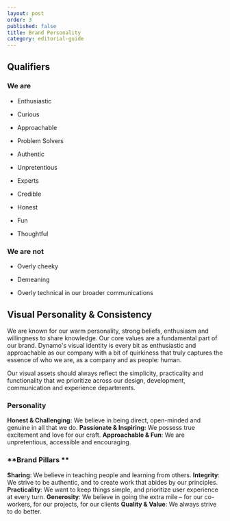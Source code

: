```yaml
---
layout: post
order: 3
published: false
title: Brand Personality
category: editorial-guide
---
```

## Qualifiers

### We are
<!-- more -->
* Enthusiastic

* Curious

* Approachable

* Problem Solvers

* Authentic

* Unpretentious

* Experts

* Credible 

* Honest

* Fun

* Thoughtful

### We are not

* Overly cheeky

* Demeaning

* Overly technical in our broader communications

## Visual Personality & Consistency

We are known for our warm personality, strong beliefs, enthusiasm and willingness to share knowledge. Our core values are a fundamental part of our brand. Dynamo's visual identity is every bit as enthusiastic and approachable as our company with a bit of quirkiness that truly captures the essence of who we are, as a company and as people: human.  

Our visual assets should always reflect the simplicity, practicality and functionality that we prioritize across our design, development, communication and experience departments.

### **Personality**

**Honest & Challenging:** We believe in being direct, open-minded and genuine in all that we do. 
**Passionate & Inspiring:** We possess true excitement and love for our craft.
**Approachable & Fun**: We are unpretentious, accessible and encouraging. 

### **Brand Pillars **

**Sharing**: We believe in teaching people and learning from others. 
**Integrity**: We strive to be authentic, and to create work that abides by our principles.
**Practicality**: We want to keep things simple, and prioritize user experience at every turn. 
**Generosity**: We believe in going the extra mile – for our co-workers, for our projects, for our clients
**Quality & Value**: We always strive to do better. 

